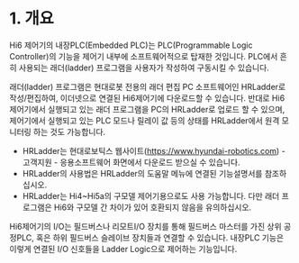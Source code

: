 ﻿# 1. 개요

Hi6 제어기의 내장PLC(Embedded PLC)는 PLC(Programmable Logic Controller)의 기능을 제어기 내부에 소프트웨어적으로 탑재한 것입니다. PLC에서 흔히 사용되는 래더(ladder) 프로그램을 사용자가 작성하여 구동시킬 수 있습니다.

래더(ladder) 프로그램은 현대로봇 전용의 래더 편집 PC 소프트웨어인 HRLadder로 작성/편집하여, 이더넷으로 연결된 Hi6제어기에 다운로드할 수 있습니다. 반대로 Hi6 제어기에서 실행되고 있는 래더 프로그램을 PC의 HRLadder로 업로드 할 수 있으며, 제어기에서 실행되고 있는 PLC 모드나 릴레이 값 등의 상태를 HRLadder에서 원격 모니터링 하는 것도 가능합니다.

* HRLadder는 현대로보틱스 웹사이트(https://www.hyundai-robotics.com) - 고객지원 - 응용소프트웨어 화면에서 다운로드 받으실 수 있습니다.
* HRLadder의 사용법은 HRLadder의 도움말 메뉴에 연결된 기능설명서를 참조하십시오.
* HRLadder는 Hi4~Hi5a의 구모델 제어기용으로도 사용 가능합니다. 다만 래더 프로그램은 Hi6와 구모델 간 차이가 있어 호환되지 않음을 유의하십시오.

Hi6제어기의 I/O는 필드버스나 리모트I/O 장치를 통해 필드버스 마스터를 가진 상위 공정PLC, 혹은 하위 필드버스 슬레이브 장치들과 연결할 수 있습니다. 내장PLC 기능은 이렇게 연결된 I/O 신호들을 Ladder Logic으로 제어하는 기능입니다.
